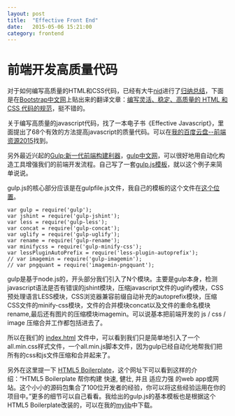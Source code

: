 ```yaml
---
layout: post
title:  "Effective Front End"
date:   2015-05-06 15:21:00
category: frontend
---
```


前端开发高质量代码
==================

对于如何编写高质量的HTML和CSS代码，已经有大牛[nid](https://github.com/mdo)进行了[归纳总结](https://github.com/mdo/code-guide)，下面是在[Bootstrap中文网](http://www.bootcss.com/)上贴出来的翻译文章：[编写灵活、稳定、高质量的 HTML 和 CSS 代码的规范](http://codeguide.bootcss.com/)，挺不错的。

关于编写高质量的javascript代码，找了一本电子书《Effective Javascript》，里面提出了68个有效的方法提高javascript的质量代码。可以在[我的百度云盘--前端资源2015](http://yun.baidu.com/share/link?shareid=1197836167&uk=1443668030)找到。

另外最近兴起的[Gulp:新一代前端构建利器](http://gulpjs.com/)，[gulp中文网](http://www.gulpjs.com.cn/)，可以很好地用自动化构造工具增强我们的前端开发流程。自己写了一套[gulp.js模板](https://github.com/cody1991/gulp-study)，就以这个例子来简单说说。

gulp.js的核心部分应该是在gulpfile.js文件，我自己的模板的这个文件在[这个位置](https://github.com/cody1991/gulp-study/blob/gh-pages/gulpfile.js)。

	var gulp = require('gulp');
	var jshint = require('gulp-jshint');
	var less = require('gulp-less');
	var concat = require('gulp-concat');
	var uglify = require('gulp-uglify');
	var rename = require('gulp-rename');
	var minifycss = require('gulp-minify-css');
	var lessPluginAutoPrefix = require('less-plugin-autoprefix');
	// var imagemin = require('gulp-imagemin');
	// var pngquant = require('imagemin-pngquant');

gulp是基于node.js的，开头部分我们引入了N个模块。主要是gulp本身，检测javascript语法是否有错误的jshint模块，压缩javascript文件的uglify模块，CSS预处理语言LESS模块，CSS浏览器兼容前缀自动补充的autoprefix模块，压缩CSS文件的minify-css模块，文件的合并模块concat以及文件的重命名模块rename,最后还有图片的压缩模块imagemin。可以说基本把前端开发的 js / css / image 压缩合并工作都包括进去了。

所以在我们的 [index.html](https://github.com/cody1991/gulp-study/blob/gh-pages/index.html) 文件中，可以看到我们只是简单地引入了一个all.min.css样式文件，一个all.min.js脚本文件，因为gulp已经自动化地帮我们把所有的css和js文件压缩和合并起来了。

另外在这里提一下 [HTML5 Boilerplate](http://www.bootcss.com/p/html5boilerplate/)，这个网址下可以看到这样的介绍：“HTML5 Boilerplate 帮你构建 快速, 健壮, 并且 适应力强 的web app或网站。这个小小的源码包集合了100位开发者的经验，你可以将这些经验运用在你的项目中。”更多的细节可以自己看看。我给出的gulp.js的基本模板也是根据这个HTML5 Boilerplate改装的，可以在我的[mylib](https://github.com/cody1991/mylib/tree/gh-pages/framwork/singlepage)中下载。